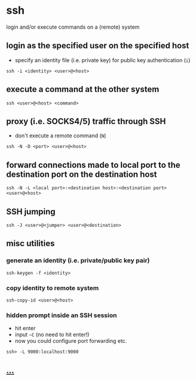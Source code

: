 # ssh

login and/or execute commands on a (remote) system

## login as the specified user on the specified host

* specify an identity file (i.e. private key) for public key authentication (`i`)

```
ssh -i <identity> <user>@<host>
```

## execute a command at the other system

```
ssh <user>@<host> <command>
```

## proxy (i.e. SOCKS4/5) traffic through SSH

* don't execute a remote command (`N`)

```
ssh -N -D <port> <user>@<host>
```

## forward connections made to local port to the destination port on the destination host

```
ssh -N -L <local port>:<destination host>:<destination port> <user>@<host>
```

## SSH jumping

```
ssh -J <user>@<jumper> <user>@<destination>
```

## misc utilities

### generate an identity (i.e. private/public key pair)

```
ssh-keygen -f <identity>
```

### copy identity to remote system

```
ssh-copy-id <user>@<host>
```

### hidden prompt inside an SSH session

* hit enter
* input `~C` (no need to hit enter!)
* now you could configure port forwarding etc.

```
ssh> -L 9000:localhost:9000
```

## [...](https://linux.die.net/man/1/ssh)
